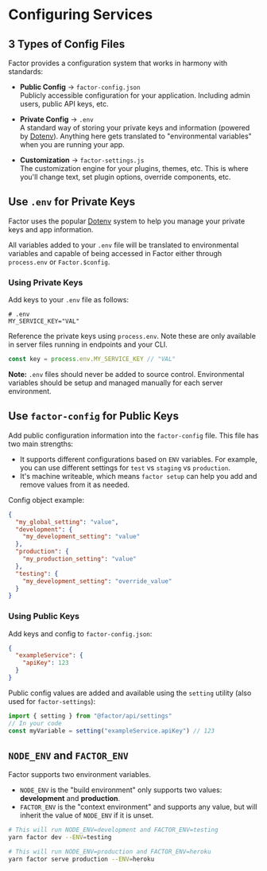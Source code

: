 # Configuring Services

## 3 Types of Config Files

Factor provides a configuration system that works in harmony with standards:

- **Public Config** &rarr; `factor-config.json`<br> Publicly accessible configuration for your application. Including admin users, public API keys, etc.

- **Private Config** &rarr; `.env`<br> A standard way of storing your private keys and information (powered by [Dotenv](https://github.com/motdotla/dotenv)). Anything here gets translated to "environmental variables" when you are running your app.

- **Customization** &rarr; `factor-settings.js`<br> The customization engine for your plugins, themes, etc. This is where you'll change text, set plugin options, override components, etc.

## Use `.env` for Private Keys

Factor uses the popular [Dotenv](https://github.com/motdotla/dotenv) system to help you manage your private keys and app information.

All variables added to your `.env` file will be translated to environmental variables and capable of being accessed in Factor either through `process.env` or `Factor.$config`.

### Using Private Keys

Add keys to your `.env` file as follows:

```git
# .env
MY_SERVICE_KEY="VAL"
```

Reference the private keys using `process.env`. Note these are only available in server files running in endpoints and your CLI.

```js
const key = process.env.MY_SERVICE_KEY // "VAL"
```

**Note:** `.env` files should never be added to source control. Environmental variables should be setup and managed manually for each server environment.

## Use `factor-config` for Public Keys

Add public configuration information into the `factor-config` file. This file has two main strengths:

- It supports different configurations based on `ENV` variables. For example, you can use different settings for `test` vs `staging` vs `production`.
- It's machine writeable, which means `factor setup` can help you add and remove values from it as needed.

Config object example:

```json
{
  "my_global_setting": "value",
  "development": {
    "my_development_setting": "value"
  },
  "production": {
    "my_production_setting": "value"
  },
  "testing": {
    "my_development_setting": "override_value"
  }
}
```

### Using Public Keys

Add keys and config to `factor-config.json`:

```json
{
  "exampleService": {
    "apiKey": 123
  }
}
```

Public config values are added and available using the `setting` utility (also used for `factor-settings`):

```javascript
import { setting } from "@factor/api/settings"
// In your code
const myVariable = setting("exampleService.apiKey") // 123
```

## `NODE_ENV` and `FACTOR_ENV`

Factor supports two environment variables.

- `NODE_ENV` is the "build environment" only supports two values: **development** and **production**.
- `FACTOR_ENV` is the "context environment" and supports any value, but will inherit the value of `NODE_ENV` if it is unset.

```bash
# This will run NODE_ENV=development and FACTOR_ENV=testing
yarn factor dev --ENV=testing

# This will run NODE_ENV=production and FACTOR_ENV=heroku
yarn factor serve production --ENV=heroku
```
